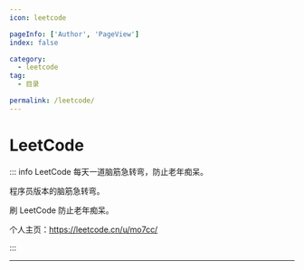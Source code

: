 ```yaml
---
icon: leetcode

pageInfo: ['Author', 'PageView']
index: false

category:
  - leetcode
tag:
  - 目录

permalink: /leetcode/
---
```


# LeetCode

::: info LeetCode 每天一道脑筋急转弯，防止老年痴呆。

程序员版本的脑筋急转弯。

刷 LeetCode 防止老年痴呆。

个人主页：https://leetcode.cn/u/mo7cc/

:::

---

<Catalog base='/leetcode/' />
